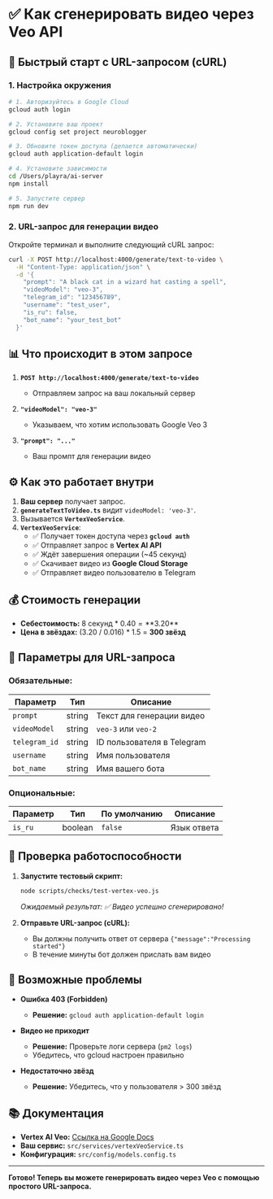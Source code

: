 # ✅ Как сгенерировать видео через Veo API

## 🚀 Быстрый старт с URL-запросом (cURL)

### 1. Настройка окружения

```bash
# 1. Авторизуйтесь в Google Cloud
gcloud auth login

# 2. Установите ваш проект
gcloud config set project neuroblogger

# 3. Обновите токен доступа (делается автоматически)
gcloud auth application-default login

# 4. Установите зависимости
cd /Users/playra/ai-server
npm install

# 5. Запустите сервер
npm run dev
```

### 2. URL-запрос для генерации видео

Откройте терминал и выполните следующий cURL запрос:

```bash
curl -X POST http://localhost:4000/generate/text-to-video \
  -H "Content-Type: application/json" \
  -d '{
    "prompt": "A black cat in a wizard hat casting a spell",
    "videoModel": "veo-3",
    "telegram_id": "123456789",
    "username": "test_user",
    "is_ru": false,
    "bot_name": "your_test_bot"
  }'
```

## 📊 Что происходит в этом запросе

1.  **`POST http://localhost:4000/generate/text-to-video`**
    - Отправляем запрос на ваш локальный сервер

2.  **`"videoModel": "veo-3"`**
    - Указываем, что хотим использовать Google Veo 3

3.  **`"prompt": "..."`**
    - Ваш промпт для генерации видео

## ⚙️ Как это работает внутри

1.  **Ваш сервер** получает запрос.
2.  **`generateTextToVideo.ts`** видит `videoModel: 'veo-3'`.
3.  Вызывается **`VertexVeoService`**.
4.  **`VertexVeoService`**:
    - ✅ Получает токен доступа через **`gcloud auth`**
    - ✅ Отправляет запрос в **Vertex AI API**
    - ✅ Ждёт завершения операции (~45 секунд)
    - ✅ Скачивает видео из **Google Cloud Storage**
    - ✅ Отправляет видео пользователю в Telegram

## 💰 Стоимость генерации

- **Себестоимость:** 8 секунд * $0.40 = **$3.20**
- **Цена в звёздах:** (3.20 / 0.016) * 1.5 = **300 звёзд**

## 📝 Параметры для URL-запроса

### Обязательные:

| Параметр | Тип | Описание |
|----------|-------|----------|
| `prompt` | string | Текст для генерации видео |
| `videoModel` | string | `veo-3` или `veo-2` |
| `telegram_id` | string | ID пользователя в Telegram |
| `username` | string | Имя пользователя |
| `bot_name` | string | Имя вашего бота |

### Опциональные:

| Параметр | Тип | По умолчанию | Описание |
|----------|---------|--------------|----------|
| `is_ru` | boolean | `false` | Язык ответа |

## 🚀 Проверка работоспособности

1.  **Запустите тестовый скрипт:**
    ```bash
    node scripts/checks/test-vertex-veo.js
    ```
    *Ожидаемый результат: ✅ Видео успешно сгенерировано!* 

2.  **Отправьте URL-запрос (cURL):**
    - Вы должны получить ответ от сервера `{"message":"Processing started"}`
    - В течение минуты бот должен прислать вам видео

## 🐛 Возможные проблемы

-   **Ошибка 403 (Forbidden)**
    - **Решение:** `gcloud auth application-default login`

-   **Видео не приходит**
    - **Решение:** Проверьте логи сервера (`pm2 logs`)
    - Убедитесь, что gcloud настроен правильно

-   **Недостаточно звёзд**
    - **Решение:** Убедитесь, что у пользователя > 300 звёзд

## 📚 Документация

- **Vertex AI Veo:** [Ссылка на Google Docs](https://cloud.google.com/vertex-ai/generative-ai/docs/model-reference/veo-video-generation)
- **Ваш сервис:** `src/services/vertexVeoService.ts`
- **Конфигурация:** `src/config/models.config.ts`

---

**Готово! Теперь вы можете генерировать видео через Veo с помощью простого URL-запроса.**

